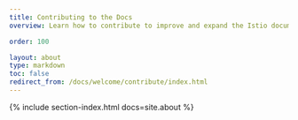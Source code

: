 ```yaml
---
title: Contributing to the Docs
overview: Learn how to contribute to improve and expand the Istio documentation.

order: 100

layout: about
type: markdown
toc: false
redirect_from: /docs/welcome/contribute/index.html
---
```


{% include section-index.html docs=site.about %}
